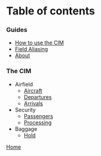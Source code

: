 # Table of contents

### Guides
- [How to use the CIM](./howto.md)
- [Field Aliasing](https://docs.splunk.com/Documentation/Splunk/latest/Knowledge/Addaliasestofields)
- [About](./About.md)

### The CIM
- Airfield
  - [Aircraft](./Aircraft.md)
  - [Departures](./Departures.md)
  - [Arrivals](./Arrivals.md)
- Security
  - [Passengers](./Passengers.md)
  - [Processing](./Passengers.md#Processing)
- Baggage
  - [Hold](./Hold.md)


[Home](./)
